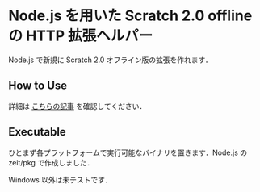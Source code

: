 # Node.js を用いた Scratch 2.0 offline の HTTP 拡張ヘルパー

Node.js で新規に Scratch 2.0 オフライン版の拡張を作れます．

## How to Use

詳細は [こちらの記事](https://qiita.com/memakura/items/ca1fff4d7dd33164bb7e#_reference-7d05e075ba7abd791441) を確認してください．

## Executable

ひとまず各プラットフォームで実行可能なバイナリを置きます．Node.js の zeit/pkg で作成しました．

Windows 以外は未テストです．

